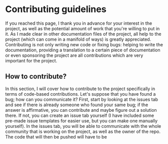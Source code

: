 # Contributing guidelines

If you reached this page, I thank you in advance for your interest in the project, as well as the potential amount of work that you're willing to put in it. As I made clear in other documentation files of the project, all help to the project
(which can come in a manifold of ways) is greatly appreciated. Contributing is not only writing new code or fixing bugs:
helping to write the documentation, providing a translation to a certain piece of documentation or even sponsoring the project are all contributions which are very important for the project.

## How to contribute?

In this section, I will cover how to contribute to the project specifically in terms of code-based contributions. Let's suppose that you have found a bug; how can you communicate it?
First, start by looking at the issues tab and see if there is already someone who found your same bug; if the answer is affirmative, you can contribute and maybe figure out a solution there.
If not, you can create an issue tab yourself (I have included some pre-made issue templates for easier use, but you can make one manually yourself). In the issues tab, you will be able to communicate
with the whole community that is working on the project, as well as the owner of the repo. The code that will then be pushed will have to be  
